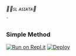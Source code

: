 *🧚‍♂️ꜱʟ ᴀꜱɪᴀᴛᴀ💫*

    `

### Simple Method

[![Run on Repl.it](https://repl.it/badge/github/quiec/whatsasena)](https://replit.com/@Thisan01/DevilWA-XQR-1?v=1)
[![Deploy](https://www.herokucdn.com/deploy/button.svg)](https://heroku.com/deploy?template=https://github.com/Thisan01/WhatsAsenaDuplicated)
